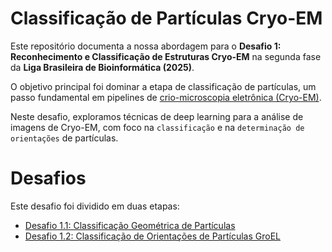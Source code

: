 # Classificação de Partículas Cryo-EM

Este repositório documenta a nossa abordagem para o **Desafio 1: Reconhecimento e Classificação de Estruturas Cryo-EM** na segunda fase da **Liga Brasileira de Bioinformática (2025)**.  

O objetivo principal foi dominar a etapa de classificação de partículas, um passo fundamental em pipelines de [crio-microscopia eletrônica (Cryo-EM)](https://pt.wikipedia.org/wiki/Crio-microscopia_eletr%C3%B3nica).

Neste desafio, exploramos técnicas de deep learning para a análise de imagens de Cryo-EM, com foco na `classificação` e na `determinação de orientações` de partículas. 

# Desafios

Este desafio foi dividido em duas etapas:

* [Desafio 1.1: Classificação Geométrica de Partículas](https://github.com/Wet-Lab-Sucks/desafio-1-classificacao-cryo-em/tree/main/01)
* [Desafio 1.2: Classificação de Orientações de Partículas GroEL](https://github.com/Wet-Lab-Sucks/desafio-1-classificacao-cryo-em/tree/main/02)
